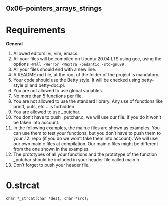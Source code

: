 ## 0x06-pointers_arrays_strings

# Requirements
**General**
1. Allowed editors: vi, vim, emacs.
2. All your files will be compiled on Ubuntu 20.04 LTS using gcc, using the options ```-Wall -Werror -Wextra -pedantic -std=gnu89.```
3. All your files should end with a new line.
4. A README.md file, at the root of the folder of the project is mandatory.
5. Your code should use the Betty style. It will be checked using betty-style.pl and betty-doc.pl.
6. You are not allowed to use global variables.
7. No more than 5 functions per file.
8. You are not allowed to use the standard library. Any use of functions like printf, puts, etc… is forbidden.
9. You are allowed to use _putchar.
10. You don’t have to push _putchar.c, we will use our file. If you do it won’t be taken into account.
11. In the following examples, the main.c files are shown as examples. You can use them to test your functions, but you don’t have to push them to your .12. repo (if you do we won’t take them into account). We will use our own main.c files at compilation. Our main.c files might be different from the one shown in the examples.
13. The prototypes of all your functions and the prototype of the function _putchar should be included in your header file called main.h
14. Don’t forget to push your header file.

# 0.strcat
```char *_strcat(char *dest, char *src);```

